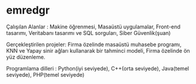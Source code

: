 # emredgr

Çalışılan Alanlar : Makine öğrenmesi, Masaüstü uygulamalar, Front-end tasarımı, Veritabanı tasarımı ve SQL sorguları, Siber Güvenlik(şuan)

Gerçekleştirilen projeler: Firma özelinde masaüstü muhasebe programı, KNN ve Yapay sinir ağları kullanarak bir tahminci modeli, Firma özelinde ön yüz düzenleme.

Programlama dilleri : Python(iyi seviyede), C++(orta seviyede), Java(temel seviyede), PHP(temel seviyede)
